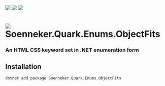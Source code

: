 ﻿[![](https://img.shields.io/nuget/v/soenneker.quark.enums.objectfits.svg?style=for-the-badge)](https://www.nuget.org/packages/soenneker.quark.enums.objectfits/)
[![](https://img.shields.io/github/actions/workflow/status/soenneker/soenneker.quark.enums.objectfits/publish-package.yml?style=for-the-badge)](https://github.com/soenneker/soenneker.quark.enums.objectfits/actions/workflows/publish-package.yml)
[![](https://img.shields.io/nuget/dt/soenneker.quark.enums.objectfits.svg?style=for-the-badge)](https://www.nuget.org/packages/soenneker.quark.enums.objectfits/)

# ![](https://user-images.githubusercontent.com/4441470/224455560-91ed3ee7-f510-4041-a8d2-3fc093025112.png) Soenneker.Quark.Enums.ObjectFits
### An HTML CSS keyword set in .NET enumeration form

## Installation

```
dotnet add package Soenneker.Quark.Enums.ObjectFits
```
